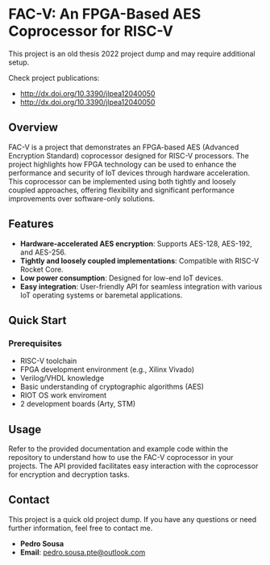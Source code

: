 # FAC-V: An FPGA-Based AES Coprocessor for RISC-V

This project is an old thesis 2022 project dump and may require additional setup.

Check project publications: 
- http://dx.doi.org/10.3390/jlpea12040050
- http://dx.doi.org/10.3390/jlpea12040050

## Overview

FAC-V is a project that demonstrates an FPGA-based AES (Advanced Encryption Standard) coprocessor designed for RISC-V processors. The project highlights how FPGA technology can be used to enhance the performance and security of IoT devices through hardware acceleration. This coprocessor can be implemented using both tightly and loosely coupled approaches, offering flexibility and significant performance improvements over software-only solutions.

## Features

- **Hardware-accelerated AES encryption**: Supports AES-128, AES-192, and AES-256.
- **Tightly and loosely coupled implementations**: Compatible with RISC-V Rocket Core.
- **Low power consumption**: Designed for low-end IoT devices.
- **Easy integration**: User-friendly API for seamless integration with various IoT operating systems or baremetal applications.

## Quick Start

### Prerequisites

- RISC-V toolchain
- FPGA development environment (e.g., Xilinx Vivado)
- Verilog/VHDL knowledge
- Basic understanding of cryptographic algorithms (AES)
- RIOT OS work enviroment
- 2 development boards (Arty, STM)
## Usage

Refer to the provided documentation and example code within the repository to understand how to use the FAC-V coprocessor in your projects. The API provided facilitates easy interaction with the coprocessor for encryption and decryption tasks.

## Contact

This project is a quick old project dump. If you have any questions or need further information, feel free to contact me.

- **Pedro Sousa**
- **Email**: [pedro.sousa.pte@outlook.com](mailto:pedro.sousa.pte@outlook.com)
